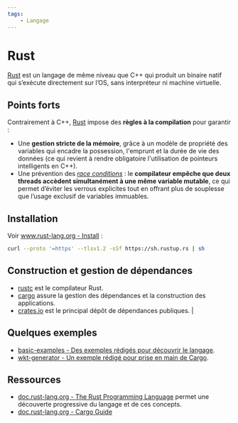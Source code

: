 ```yaml
---
tags:
    - Langage
---
```


# Rust

[Rust](https://www.rust-lang.org/fr) est un langage de même niveau que C++ qui produit un binaire natif qui s’exécute directement sur l’OS, sans interpréteur ni machine virtuelle.

## Points forts

Contrairement à C++, [Rust](https://www.rust-lang.org/fr) impose des **règles à la compilation** pour garantir :

* Une **gestion stricte de la mémoire**, grâce à un modèle de propriété des variables qui encadre la possession,
  l'emprunt et la durée de vie des données (ce qui revient à rendre obligatoire l'utilisation de pointeurs intelligents en C++).
* Une prévention des *[race conditions](https://fr.wikipedia.org/wiki/Situation_de_comp%C3%A9tition)* : le **compilateur empêche que deux threads accèdent simultanément à une même variable mutable**, ce qui permet d’éviter les verrous explicites tout en offrant plus de souplesse que l’usage exclusif de variables immuables.

## Installation

Voir [www.rust-lang.org - Install](https://www.rust-lang.org/tools/install) :

```bash
curl --proto '=https' --tlsv1.2 -sSf https://sh.rustup.rs | sh
```

## Construction et gestion de dépendances

* [rustc](https://doc.rust-lang.org/rustc/) est le compilateur Rust.
* [cargo](https://doc.rust-lang.org/cargo/) assure la gestion des dépendances et la construction des applications.
* [crates.io](https://crates.io/) est le principal dépôt de dépendances publiques.                |

## Quelques exemples

* [basic-examples - Des exemples rédigés pour découvrir le langage](basic-examples/README.md).
* [wkt-generator - Un exemple rédigé pour prise en main de Cargo](wkt-generator/README.md).

## Ressources

* [doc.rust-lang.org - The Rust Programming Language](https://doc.rust-lang.org/book/) permet une découverte progressive du langage et de ces concepts.
* [doc.rust-lang.org - Cargo Guide](https://doc.rust-lang.org/cargo/guide/index.html)
